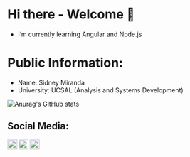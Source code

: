 # Hi there - Welcome 🚀

- I’m currently learning Angular and Node.js

# Public Information:
- Name: Sidney Miranda
- University: UCSAL (Analysis and Systems Development)

![Anurag's GitHub stats](https://github-readme-stats.vercel.app/api?username=sidneymiranda&show_icons=true&locale=en&layout=compact&theme=dark)

## Social Media:
[<img align="left" alt="codeSTACKr | LinkedIn" width="22px" src="https://cdn.jsdelivr.net/npm/simple-icons@v3/icons/linkedin.svg" />][linkedin]
[<img align="left" alt="codeSTACKr | Instagram" width="22px" src="https://cdn.jsdelivr.net/npm/simple-icons@v3/icons/instagram.svg" />][instagram]                               [<img align="left" alt="codeSTACKr | Sidney Miranda DEV Profile" width="22" src="https://d2fltix0v2e0sb.cloudfront.net/dev-badge.svg" />][DEV]                                                                             
   <br/>

[instagram]: https://www.instagram.com/sidneymiiranda_
[linkedin]: https://www.linkedin.com/in/sidney-miranda
[DEV]: https://dev.to/sidneymiranda
